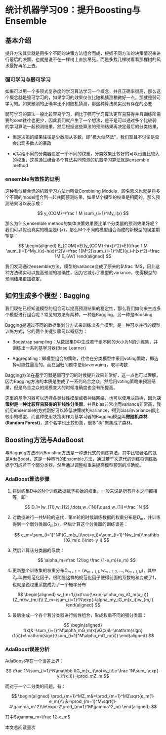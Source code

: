 # 统计机器学习09：提升Boosting与Ensemble



基本介绍
--------

提升方法其实就是用多个不同的决策方法组合而成，根据不同方法的决策情况来进行最后的决策，也就是说不在一棵树上直接吊死，而是多找几棵树看看那棵树的风水最好再吊上去。

### 强可学习与弱可学习

如果可以用一个多项式复杂度的学习算法学习一个概念，并且正确率很高，那么这个概念就是强可学习的，如果学习的效果仅仅比随机猜测稍微好一点，那就是弱可学习的。如果预测的正确率还不如随机猜测，那这种算法属实没有存在的必要

弱可学习的算法一般比较容易学习，相比于强可学习算法更容易获得并且训练所需要的cost往往也更少，因此我们就产生了一个想法，是不是可以通过多个比较弱的学习算法一起预测结果，然后根据这些算法的预测结果再决定最后的分类结果。

-   但是决策的结果往往是少数服从多数，即"极大似然法"，我们暂且不讨论是否会出现多数人的暴政

-   可以给不同的分类器设定一个不同的权重，分类效果比较好的可以设置比较大的权重，这类通过组合多个算法共同预测的机器学习算法就是ensemble
    method

### ensemble有效性的证明

这种看似缝合怪的机器学习方法也叫做Combining Models，顾名思义也就是将多个不同的model组合到一起共同预测结果，如果M个模型的权重是相同的，那么预测结果可以表示成：

$$
y_{COM}=\frac 1 M \sum_{i=1}^My_i(x)
$$

那么为什么ensemble method的集体决策效果要比单个分类器的预测效果好呢？我们可以假设真实的模型是$h(x)$，那么M个不同的模型组合而成的新模型的误差期望是：

$$
\begin{aligned}
        E_{COM}=E((y_{COM}-h(x))^2)=E((\frac 1 M \sum_{i=1}^My_i(x)-h(x))^2)\\=\frac 1{M^2}\sum_{i=1}^ME((y_i-h(x)^2)=\frac 1M E_{AV}
    \end{aligned}
$$

我们发现通过ensemble方法，模型的variance变成了原来的$\frac 1M$，因此这种方法确实可以提高预测的准确性，因为它减小了模型的variance，使得模型的预测结果更加稳定。

如何生成多个模型：Bagging
-------------------------

我们现在已经知道模型的组合可以提高预测结果的稳定性，那么我们如何来生成多个模型进行组合呢？常见的方法有两种，一种是Bagging，另一种是Boosting

Bagging是通过不同的数据集划分方式来训练出多个模型，是一种可以并行的模型训练方式，它的两个关键步骤可以概括为：

-   Bootstrap sampling：从数据集D中生成若干组不同的大小为N的训练集，并训练出一系列基学习器(Base
    Learner)

-   Aggregating：即模型组合的策略，往往在分类模型中采用voting策略，即选择可能性最高的，而在回归问题中使用averaging，取平均数

Bagging方法在基学习器是弱可学习的时候提升效果非常好，这一点也可以理解，因为Bagging方法的本质是生成了一系列乌合之众，然后用voting策略来预测结果，但是乌合之众的规模变大的时候准确度也会有所提高。

这里的基学习器可以选择各类线性模型或者神经网络，也可以使用决策树，因为**决策树是一种比较容易获得的非线性分类器**，并且bias非常小而variance非常高，我们用ensemble的方式刚好可以降低决策树的variance，得到bias和variance都比较小的模型，而这种使用决策树作为基学习器的Bagging模型叫**做随机森林(Random Forest)**，这个名字也比较形象，很多"树"聚集成了森林。

Boosting方法与AdaBoost
----------------------

与Bagging方法不同Boosting方法是一种迭代式的训练算法，其中比较著名的就是AdaBoost，这是一种串行的Ensemble方法，通过若干次迭代的训练将训练数据学习成若干个弱分类器，然后通过调整权重来提高模型预测的准确度。

### AdaBoost算法步骤

1. 将训练集D中的N个训练数据赋予初始的权重，一般来说是所有样本之间都相等，即

   $$
   D_1=(w_{11},w_{12},\dots,w_{1N})\quad w_{1i}=\frac 1N
   $$
   

2. 对数据进行一共M轮的迭代，第m轮的时候训练数据的权重分布是$D_m$，并训练得到一个弱分类器$G_m(x)$，然后计算这个分类器的训练误差：

   $$
   e_m=\sum_{i=1}^NP(G_m(x_i)\not=y_i)=\sum_{i=1}^Nw_{mi}\mathbb I(G_m(x_i)\not=y_i)
   $$
   

3. 然后计算该分类器的系数：

   $$
   \alpha_m=\frac 12\log \frac {1-e_m}{e_m}
   $$
   

4. 更新整个训练集的权重分布$D_{m+1}=(w_{m+1,1},w_{m+1,2},\dots,w_{m+1,N})$，其中$Z_m$叫做规范化因子，很明显这样的规范化因子使得前面的系数的和变成了1，也就是说权重系数成为了一个概率分布

$$
   \begin{aligned}
               w_{m+1,i}=\frac{\exp(-\alpha_my_iG_m(x_i))}{Z_m}w_{m,i}\\
               Z_m=\sum_{i=1}^N\exp(-\alpha_my_iG_m(x_i))w_{m,i}
    \end{aligned}
$$
   

5. 最后生成一个各个若分类器进行线性组合，形成权重不同的强分类器：

$$
   \begin{aligned}
               f(x)&=\sum_{i=1}^M\alpha_mG_m(x)\\G(x)&=\mathrm{sign}(f(x))=\mathrm{sign}(\sum_{i=1}^M\alpha_mG_m(x))
    \end{aligned}
$$
   

### AdaBoost误差分析

AdaBoost存在一个误差上界：

$$
\frac 1N\sum_{i=1}^N\mathbb I(G_m(x_i)\not=y_i)\le \frac 1N\sum_i\exp(-y_if(x_i))=\prod_mZ_m
$$

而对于一个二分类的问题，有：

$$
\begin{aligned}
        \prod_{m=1}^MZ_m&=\prod_{m=1}^M2\sqrt{e_m(1-e_m)}\\ 
        &=\prod_{m=1}^M\sqrt{1-4\gamma_m^2}\le\exp(-2\prod_{m=1}^M\gamma^2_m)
    \end{aligned}
$$

其中$\gamma_m=\frac 12-e_m$

<span id="busuanzi_container_page_pv">本文总阅读量<span id="busuanzi_value_page_pv"></span>次</span>